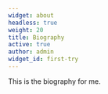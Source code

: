 ```yaml
---
widget: about
headless: true
weight: 20
title: Biography
active: true
author: admin
widget_id: first-try
---
```

This is the biography for me.
